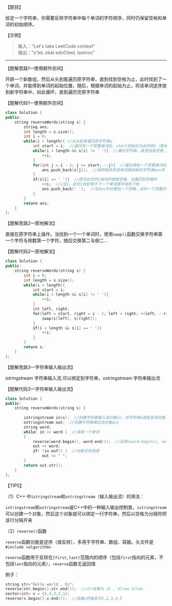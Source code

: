 【题目】

给定一个字符串，你需要反转字符串中每个单词的字符顺序，同时仍保留空格和单词的初始顺序。

【示例】

> 输入："Let's take LeetCode contest"  
> 输出："s'teL ekat edoCteeL tsetnoc"

---

【题解思路1—使用额外空间】

开辟一个新数组，然后从头到尾遍历原字符串，直到找到空格为止，此时找到了一个单词，并能得到单词的起始位置，随后，根据单词的起始为止，将该单词逆序放到新字符串中，如此循环，直到遍历完原字符串

【题解代码1—使用额外空间】

```c++
class Solution {
public:
    string reverseWords(string s) {
        string ans;
        int length = s.size();
        int i = 0;  
        while(i < length){ //从头到尾遍历原字符串s
            int start = i;  //遍历完一个完整单词后，start初始化为此时的i（新单词首字母的下标）
            while(i < length && s[i] != ' '){  //遍历字符串，直至找到空格,注意第一个字母满足条件时，i就加1了，因此最后i等于紧接单词后的空格的下标
                ++i;
            }
            for(int j = i - 1; j >= start; --j){  //遍历得到一个完整单词后，此时start为该单词的起始位置下标，i-1为单词最后一个字母的下标
                ans.push_back(s[j]);  //按照倒序将该单词放到新的字符串ans中
            }
            if(s[i] == ' '){  //因为此时的i指向的就是空格，当遍历到空格时
                ++i;  //i加1，此时i恰好等于下一个单词首字母的下标
                ans.push_back(' ');  //在ans中也增加一个空格，此时一个完整的单词遍历结束
            }
        }
        return ans;
    }
};
```

【题解思路2—原地解法】

直接在原字符串上操作，当找到一个一个单词时，使用`swap()`函数交换字符串第一个字符与倒数第一个字符，随后交换第二与倒二...

【题解代码2—原地解法】

```c++
class Solution {
public:
    string reverseWords(string s) {
        int i = 0;
        int length = s.size();
        while(i < length){
            int start = i;
            while(i < length && s[i] != ' '){
                ++i;
            }
            int left, right;
            for(left = start, right = i - 1; left < right; ++left, --right){
                swap(s[left], s[right]);
            }
            if(i < length && s[i] == ' '){
                ++i;
            }
        }
        return s;
    }
};
```

【题解思路3—字符串输入输出流】

istringstream 字符串输入流,可以绑定到字符串，ostringstream 字符串输出流

【题解代码3—字符串输入输出流】

```c++
class Solution {
public:
    string reverseWords(string s) {
       
        istringstream in(s);  //创建字符串输入流对象in，将字符串s绑定到该对象
        ostringstream out;  //创建字符串输出流对象out
        string word;
        while( in >> word )  //读取一个单词
        {
            reverse(word.begin(), word.end());  //反转[word.begin(), word.end)之间的字符
            out << word;
            if( !in.eof() )  //判断文件结尾
                out << " ";
        }
        return out.str();
    }
};
```

【TIPS】

（1）C++ 中`istringstream`和`ostringstream`（输入输出流）的用法：

`istringstream`和`ostringstream`是C++中的一种输入输出控制类，`istringstream`可以创建一个对象，然后这个对象就可以绑定一行字符串，然后以空格为分隔符把该行分隔开来

（2）`reverse()`函数

`reverse`函数功能是逆序（或反转），多用于字符串、数组、容器。头文件是`#include <algorithm>`

`reverse`函数用于反转在`[first,last)`范围内的顺序（包括`first`指向的元素，不包括`last`指向的元素），`reverse`函数无返回值

例子：

```c++
string str="hello world , hi";
reverse(str.begin(),str.end());  //str结果为 ih , dlrow olleh
vector<int> v = {5,4,3,2,1};
reverse(v.begin(),v.end());  //容器v的值变为1,2,3,4,5
```

